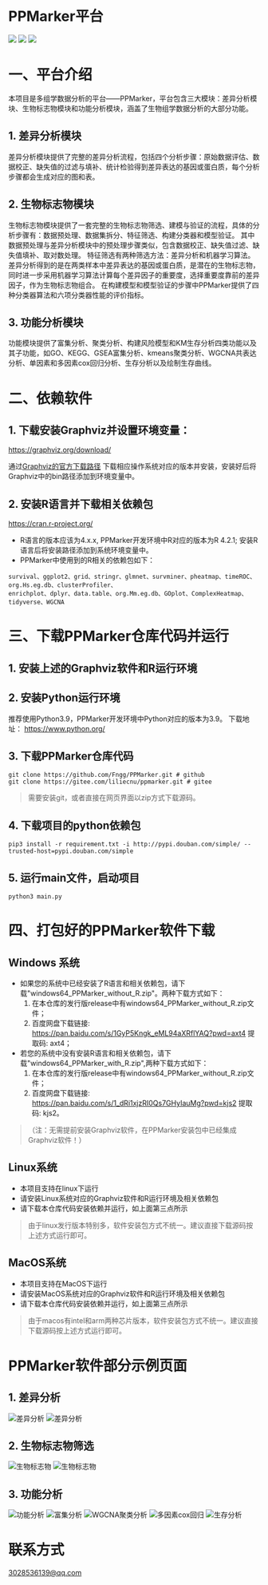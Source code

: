 PPMarker平台
===
![](https://img.shields.io/badge/Python-3.9-green)
![](https://img.shields.io/badge/R-4.2.1-blue)
![](https://img.shields.io/badge/%E7%94%9F%E7%89%A9%E4%BF%A1%E6%81%AF-Bioinformation-orange)

# 一、平台介绍

本项目是多组学数据分析的平台——PPMarker，平台包含三大模块：差异分析模块、生物标志物模块和功能分析模块，涵盖了生物组学数据分析的大部分功能。

## 1. 差异分析模块       

差异分析模块提供了完整的差异分析流程，包括四个分析步骤：原始数据评估、数据校正、缺失值的过滤与填补、统计检验得到差异表达的基因或蛋白质，每个分析步骤都会生成对应的图和表。

## 2. 生物标志物模块      

生物标志物模块提供了一套完整的生物标志物筛选、建模与验证的流程，具体的分析步骤有：数据预处理、数据集拆分、特征筛选、构建分类器和模型验证。
其中数据预处理与差异分析模块中的预处理步骤类似，包含数据校正、缺失值过滤、缺失值填补、取对数处理。
特征筛选有两种筛选方法：差异分析和机器学习算法。差异分析得到的是在两类样本中差异表达的基因或蛋白质，是潜在的生物标志物，同时进一步采用机器学习算法计算每个差异因子的重要度，选择重要度靠前的差异因子，作为生物标志物组合。
在构建模型和模型验证的步骤中PPMarker提供了四种分类器算法和六项分类器性能的评价指标。

## 3. 功能分析模块      
功能模块提供了富集分析、聚类分析、构建风险模型和KM生存分析四类功能以及其子功能，如GO、KEGG、GSEA富集分析、kmeans聚类分析、WGCNA共表达分析、单因素和多因素cox回归分析、生存分析以及绘制生存曲线。

# 二、依赖软件

## 1. 下载安装Graphviz并设置环境变量：     

https://graphviz.org/download/

通过[Graphviz的官方下载路径](https://graphviz.org/download/) 下载相应操作系统对应的版本并安装，安装好后将Graphviz中的bin路径添加到环境变量中。

## 2. 安装R语言并下载相关依赖包        

https://cran.r-project.org/

- R语言的版本应该为4.x.x, PPMarker开发环境中R对应的版本为R 4.2.1; 安装R语言后将安装路径添加到系统环境变量中。
- PPMarker中使用到的R相关的依赖包如下：
```text
survival、ggplot2、grid、stringr、glmnet、survminer、pheatmap、timeROC、org.Hs.eg.db、clusterProfiler、
enrichplot、dplyr、data.table、org.Mm.eg.db、GOplot、ComplexHeatmap、tidyverse、WGCNA
```

# 三、下载PPMarker仓库代码并运行
## 1. 安装上述的Graphviz软件和R运行环境
## 2. 安装Python运行环境
推荐使用Python3.9，PPMarker开发环境中Python对应的版本为3.9。
下载地址： https://www.python.org/
    
## 3. 下载PPMarker仓库代码
```shell
git clone https://github.com/Fngg/PPMarker.git # github
git clone https://gitee.com/liliecnu/ppmarker.git # gitee
```
> 需要安装git，或者直接在网页界面以zip方式下载源码。

## 4. 下载项目的python依赖包

```shell
pip3 install -r requirement.txt -i http://pypi.douban.com/simple/ --trusted-host=pypi.douban.com/simple
```
## 5. 运行main文件，启动项目

```shell
python3 main.py
```

# 四、打包好的PPMarker软件下载

## Windows 系统           

- 如果您的系统中已经安装了R语言和相关依赖包，请下载"windows64_PPMarker_without_R.zip"。两种下载方式如下：                
    1. 在本仓库的发行版release中有windows64_PPMarker_without_R.zip文件；        
    2. 百度网盘下载链接: https://pan.baidu.com/s/1GyP5Kngk_eML94aXRflYAQ?pwd=axt4 提取码: axt4；
- 若您的系统中没有安装R语言和相关依赖包，请下载"windows64_PPMarker_with_R.zip",两种下载方式如下：  
    1. 在本仓库的发行版release中有windows64_PPMarker_without_R.zip文件；          
    2. 百度网盘下载链接: https://pan.baidu.com/s/1_dRi1xjzRI0Qs7GHyIauMg?pwd=kjs2 提取码: kjs2。             

>（注：无需提前安装Graphviz软件，在PPMarker安装包中已经集成Graphviz软件！）


## Linux系统

- 本项目支持在linux下运行
- 请安装Linux系统对应的Graphviz软件和R运行环境及相关依赖包
- 请下载本仓库代码安装依赖并运行，如上面第三点所示

> 由于linux发行版本特别多，软件安装包方式不统一。建议直接下载源码按上述方式运行即可。

## MacOS系统

- 本项目支持在MacOS下运行
- 请安装MacOS系统对应的Graphviz软件和R运行环境及相关依赖包
- 请下载本仓库代码安装依赖并运行，如上面第三点所示

> 由于macos有intel和arm两种芯片版本，软件安装包方式不统一。建议直接下载源码按上述方式运行即可。

# PPMarker软件部分示例页面

## 1. 差异分析

![差异分析](page_pngs/img.png)
![差异分析](page_pngs/img_1.png)

## 2. 生物标志物筛选

![生物标志物](page_pngs/img_2.png)
![生物标志物](page_pngs/img_3.png)

## 3. 功能分析

![功能分析](page_pngs/img_4.png)
![富集分析](page_pngs/img_5.png)
![WGCNA聚类分析](page_pngs/img_6.png)
![多因素cox回归](page_pngs/img_9.png)
![生存分析](page_pngs/img_8.png)

# 联系方式

3028536139@qq.com

